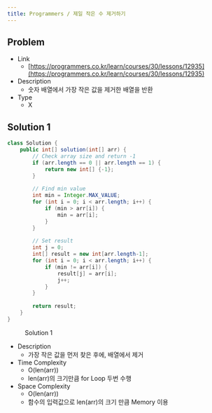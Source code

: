 ```yaml
---
title: Programmers / 제일 작은 수 제거하기
---
```


## Problem

* Link
  * [https://programmers.co.kr/learn/courses/30/lessons/12935](https://programmers.co.kr/learn/courses/30/lessons/12935)
* Description
  * 숫자 배열에서 가장 작은 값을 제거한 배열을 반환
* Type
  * X

## Solution 1

```java {linenos=table}
class Solution {
    public int[] solution(int[] arr) {
        // Check array size and return -1
        if (arr.length == 0 || arr.length == 1) {
            return new int[] {-1};
        }
        
        // Find min value
        int min = Integer.MAX_VALUE;
        for (int i = 0; i < arr.length; i++) {
            if (min > arr[i]) {
                min = arr[i];
            }
        }
        
        // Set result
        int j = 0;
        int[] result = new int[arr.length-1];
        for (int i = 0; i < arr.length; i++) {
            if (min != arr[i]) {
                result[j] = arr[i];
                j++;
            }
        }
        
        return result;
    }
}
```
<figure>
<figcaption class="caption">Solution 1</figcaption>
</figure>

* Description
  * 가장 작은 값을 먼저 찾은 후에, 배열에서 제거
* Time Complexity
  * O(len(arr))
  * len(arr)의 크기만큼 for Loop 두번 수행
* Space Complexity
  * O(len(arr))
  * 함수의 입력값으로 len(arr)의 크기 만큼 Memory 이용